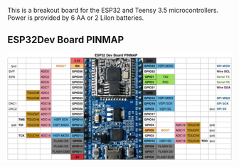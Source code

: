 This is a breakout board for the ESP32 and Teensy 3.5 microcontrollers. Power is provided by 6 AA or 2 LiIon batteries. 


## ESP32Dev Board PINMAP

![Pin Functions](docs/esp32_pinmap.png)

